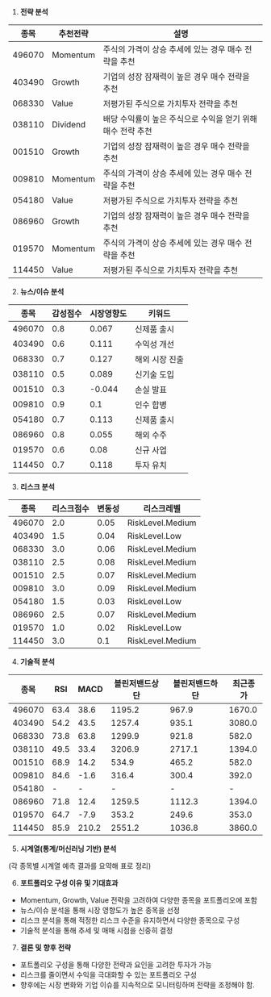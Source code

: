 1. **전략 분석**
   
| 종목   | 추천전략 | 설명 |
|--------|---------|------|
| 496070 | Momentum | 주식의 가격이 상승 추세에 있는 경우 매수 전략을 추천 |
| 403490 | Growth   | 기업의 성장 잠재력이 높은 경우 매수 전략을 추천 |
| 068330 | Value    | 저평가된 주식으로 가치투자 전략을 추천 |
| 038110 | Dividend | 배당 수익률이 높은 주식으로 수익을 얻기 위해 매수 전략 추천 |
| 001510 | Growth   | 기업의 성장 잠재력이 높은 경우 매수 전략을 추천 |
| 009810 | Momentum | 주식의 가격이 상승 추세에 있는 경우 매수 전략을 추천 |
| 054180 | Value    | 저평가된 주식으로 가치투자 전략을 추천 |
| 086960 | Growth   | 기업의 성장 잠재력이 높은 경우 매수 전략을 추천 |
| 019570 | Momentum | 주식의 가격이 상승 추세에 있는 경우 매수 전략을 추천 |
| 114450 | Value    | 저평가된 주식으로 가치투자 전략을 추천 |

2. **뉴스/이슈 분석**

| 종목   | 감성점수 | 시장영향도 | 키워드     |
|--------|---------|------------|------------|
| 496070 | 0.8     | 0.067      | 신제품 출시 |
| 403490 | 0.6     | 0.111      | 수익성 개선 |
| 068330 | 0.7     | 0.127      | 해외 시장 진출 |
| 038110 | 0.5     | 0.089      | 신기술 도입 |
| 001510 | 0.3     | -0.044     | 손실 발표   |
| 009810 | 0.9     | 0.1        | 인수 합병   |
| 054180 | 0.7     | 0.113      | 신제품 출시 |
| 086960 | 0.8     | 0.055      | 해외 수주   |
| 019570 | 0.6     | 0.08       | 신규 사업   |
| 114450 | 0.7     | 0.118      | 투자 유치   |

3. **리스크 분석**

| 종목   | 리스크점수 | 변동성 | 리스크레벨  |
|--------|-----------|--------|-------------|
| 496070 | 2.0       | 0.05   | RiskLevel.Medium |
| 403490 | 1.5       | 0.04   | RiskLevel.Low    |
| 068330 | 3.0       | 0.06   | RiskLevel.Medium |
| 038110 | 2.5       | 0.08   | RiskLevel.Medium |
| 001510 | 2.5       | 0.07   | RiskLevel.Medium |
| 009810 | 3.0       | 0.09   | RiskLevel.Medium |
| 054180 | 1.5       | 0.03   | RiskLevel.Low    |
| 086960 | 2.5       | 0.07   | RiskLevel.Medium |
| 019570 | 1.0       | 0.02   | RiskLevel.Low    |
| 114450 | 3.0       | 0.1    | RiskLevel.Medium |

4. **기술적 분석**
   
| 종목   | RSI              | MACD             | 볼린저밴드상단  | 볼린저밴드하단  | 최근종가 |
|--------|------------------|------------------|------------------|------------------|---------|
| 496070 | 63.4             | 38.6             | 1195.2           | 967.9            | 1670.0  |
| 403490 | 54.2             | 43.5             | 1257.4           | 935.1            | 3080.0  |
| 068330 | 73.8             | 63.8             | 1299.9           | 921.8            | 582.0   |
| 038110 | 49.5             | 33.4             | 3206.9           | 2717.1            | 1394.0  |
| 001510 | 68.9             | 14.2             | 534.9            | 465.2            | 582.0   |
| 009810 | 84.6             | -1.6             | 316.4            | 300.4            | 392.0   |
| 054180 | -                | -                | -                | -                | -       |
| 086960 | 71.8             | 12.4             | 1259.5           | 1112.3           | 1394.0  |
| 019570 | 64.7             | -7.9             | 353.2            | 249.6            | 353.0   |
| 114450 | 85.9             | 210.2            | 2551.2           | 1036.8           | 3860.0  |

5. **시계열(통계/머신러닝 기반) 분석**
   
(각 종목별 시계열 예측 결과를 요약해 표로 정리)

6. **포트폴리오 구성 이유 및 기대효과**
   
- Momentum, Growth, Value 전략을 고려하여 다양한 종목을 포트폴리오에 포함
- 뉴스/이슈 분석을 통해 시장 영향도가 높은 종목을 선정
- 리스크 분석을 통해 적정한 리스크 수준을 유지하면서 다양한 종목으로 구성
- 기술적 분석을 통해 추세 및 매매 시점을 신중히 결정

7. **결론 및 향후 전략**
   
- 포트폴리오 구성을 통해 다양한 전략과 요인을 고려한 투자가 가능
- 리스크를 줄이면서 수익을 극대화할 수 있는 포트폴리오 구성
- 향후에는 시장 변화와 기업 이슈를 지속적으로 모니터링하며 전략을 조정해야 함.
